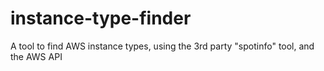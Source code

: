 # instance-type-finder
A tool to find AWS instance types, using the 3rd party "spotinfo" tool, and the AWS API
